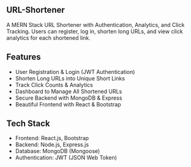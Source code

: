 ## URL-Shortener
A MERN Stack URL Shortener with Authentication, Analytics, and Click Tracking. Users can register, log in, shorten long URLs, and view click analytics for each shortened link.

## Features
- User Registration & Login (JWT Authentication)
- Shorten Long URLs into Unique Short Links
- Track Click Counts & Analytics
- Dashboard to Manage All Shortened URLs
- Secure Backend with MongoDB & Express
- Beautiful Frontend with React & Bootstrap

## Tech Stack
- Frontend: React.js, Bootstrap
- Backend: Node.js, Express.js
- Database: MongoDB (Mongoose)
- Authentication: JWT (JSON Web Token)